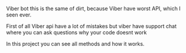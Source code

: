 Viber bot this is the same of dirt, because Viber have worst API, which I seen ever.

First of all Viber api have a lot of mistakes but viber 
have support chat where you can ask questions why your code doesnt work

In this project you can see all methods and how it works.
